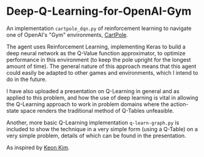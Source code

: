 # Deep-Q-Learning-for-OpenAI-Gym

An implementation `cartpole_dqn.py` of reinforcement learning to navigate one of OpenAI's "Gym" environments, [CartPole](https://github.com/openai/gym/wiki/CartPole-v0). 

The agent uses Reinforcement Learning, implementing Keras to build a deep neural network as the Q-Value function approximator, to optimize performance in this environment  (to keep the pole upright for the longest amount of time). The general nature of this approach means that this agent could easily be adapted to other games and environments, which I intend to do in the future. 

I have also uploaded a presentation on Q-Learning in general and as applied to this problem, and how the use of deep learning is vital in allowing the Q-Learning approach to work in problem domains where the action-state space renders the traditional method of Q-Tables unfeasible. 

Another, more basic Q-Learning implementation `q-learn-graph.py` is included to show the technique in a very simple form (using a Q-Table) on a very simple problem, details of which can be found in the presentation. 

As inspired by [Keon Kim](https://github.com/keon).

